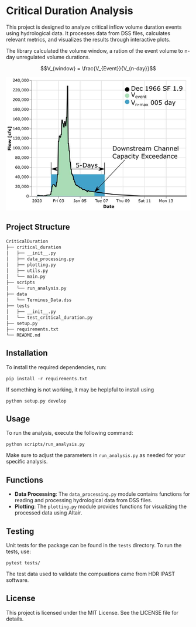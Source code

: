 # Critical Duration Analysis

This project is designed to analyze critical inflow volume duration events using hydrological data. It processes data from DSS files, calculates relevant metrics, and visualizes the results through interactive plots.

The library calculated the volume window, a ration of the event volume to n-day unregulated volume durations.

```math
V_{window} = \frac{V_{Event}}{V_{n-day}}
```

![method diagram](/images/Volume_window_Diagram.png)

## Project Structure

```
CriticalDuration
├── critical_duration
│   ├── __init__.py
│   ├── data_processing.py
│   ├── plotting.py
│   ├── utils.py
│   └── main.py
├── scripts
│   └── run_analysis.py
├── data
│   └── Terminus_Data.dss
├── tests
│   ├── __init__.py
│   └── test_critical_duration.py
├── setup.py
├── requirements.txt
└── README.md
```

## Installation

To install the required dependencies, run:

```
pip install -r requirements.txt
```

If something is not working, it may be heplpful to install using

```
python setup.py develop
```

## Usage

To run the analysis, execute the following command:

```
python scripts/run_analysis.py
```

Make sure to adjust the parameters in `run_analysis.py` as needed for your specific analysis.

## Functions

- **Data Processing**: The `data_processing.py` module contains functions for reading and processing hydrological data from DSS files.
- **Plotting**: The `plotting.py` module provides functions for visualizing the processed data using Altair.


## Testing

Unit tests for the package can be found in the `tests` directory. To run the tests, use:

```
pytest tests/
```

The test data used to validate the compuations came from HDR IPAST software.

## License

This project is licensed under the MIT License. See the LICENSE file for details.
